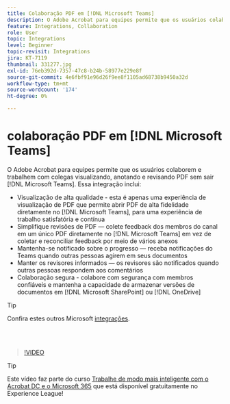 ```yaml
---
title: Colaboração PDF em [!DNL Microsoft Teams]
description: O Adobe Acrobat para equipes permite que os usuários colaborem e trabalhem com colegas visualizando, anotando e revisando PDF sem sair [!DNL Microsoft Teams]
feature: Integrations, Collaboration
role: User
topic: Integrations
level: Beginner
topic-revisit: Integrations
jira: KT-7119
thumbnail: 331277.jpg
exl-id: 76eb392d-7357-47c8-b24b-58977e229e8f
source-git-commit: 4e6fbf91e96d26f9ee8f1105ad68738b9450a32d
workflow-type: tm+mt
source-wordcount: '174'
ht-degree: 0%

---
```


# colaboração PDF em [!DNL Microsoft Teams]

O Adobe Acrobat para equipes permite que os usuários colaborem e trabalhem com colegas visualizando, anotando e revisando PDF sem sair [!DNL Microsoft Teams]. Essa integração inclui:

* Visualização de alta qualidade - esta é apenas uma experiência de visualização de PDF que permite abrir PDF de alta fidelidade diretamente no [!DNL Microsoft Teams], para uma experiência de trabalho satisfatória e contínua
* Simplifique revisões de PDF — colete feedback dos membros do canal em um único PDF diretamente no [!DNL Microsoft Teams] em vez de coletar e reconciliar feedback por meio de vários anexos
* Mantenha-se notificado sobre o progresso — receba notificações do Teams quando outras pessoas agirem em seus documentos
* Manter os revisores informados — os revisores são notificados quando outras pessoas respondem aos comentários
* Colaboração segura - colabore com segurança com membros confiáveis e mantenha a capacidade de armazenar versões de documentos em [!DNL Microsoft SharePoint] ou [!DNL OneDrive]

>[!TIP]
>
>Confira estes outros Microsoft [integrações](../integrate/integrate-overview.md#microsoft).

<br> 

>[!VIDEO](https://video.tv.adobe.com/v/331277?quality=12&learn=on&hidetitle=true)

>[!TIP]
>
>Este vídeo faz parte do curso [Trabalhe de modo mais inteligente com o Acrobat DC e o Microsoft 365](https://experienceleague.adobe.com/?recommended=Acrobat-U-1-2021.microsoft365) que está disponível gratuitamente no Experience League!
